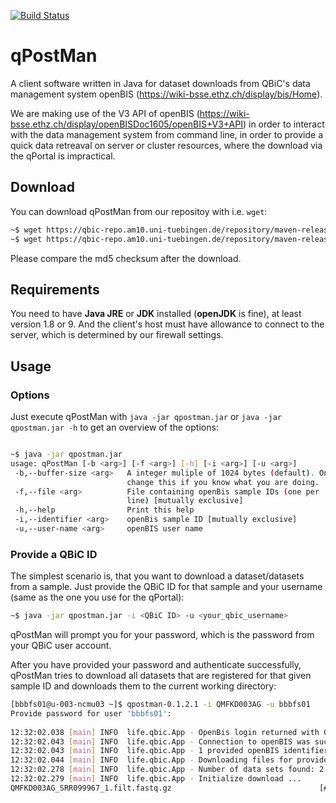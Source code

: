 [![Build Status](https://qbic-intranet.am10.uni-tuebingen.de/jenkins/job/qPostMan-development/badge/icon)](https://qbic-intranet.am10.uni-tuebingen.de/jenkins/job/qPostMan-development/)

# qPostMan
A client software written in Java for dataset downloads from QBiC's data management system openBIS (https://wiki-bsse.ethz.ch/display/bis/Home).

We are making use of the V3 API of openBIS (https://wiki-bsse.ethz.ch/display/openBISDoc1605/openBIS+V3+API) in order to interact with the data management system from command line, in order to provide a quick data retreaval on server or cluster resources, where the download via the qPortal is impractical.

## Download
You can download qPostMan from our repositoy with i.e. `wget`:
```bash
~$ wget https://qbic-repo.am10.uni-tuebingen.de/repository/maven-releases/life/qbic/qpostman/0.1.2.1/qpostman-0.1.2.1-jar-with-dependencies.jar
~$ wget https://qbic-repo.am10.uni-tuebingen.de/repository/maven-releases/life/qbic/qpostman/0.1.2.1/qpostman-0.1.2.1-jar-with-dependencies.jar.md5
```
Please compare the md5 checksum after the download.

## Requirements
You need to have **Java JRE** or **JDK** installed (**openJDK** is fine), at least version 1.8 or 9. And the client's host must have allowance to connect to the server, which is determined by our firewall settings.

## Usage
### Options
Just execute qPostMan with `java -jar qpostman.jar` or `java -jar qpostman.jar -h` to get an overview of the options:
```bash

~$ java -jar qpostman.jar                    
usage: qPostMan [-b <arg>] [-f <arg>] [-h] [-i <arg>] [-u <arg>]                      
 -b,--buffer-size <arg>   A integer muliple of 1024 bytes (default). Only             
                          change this if you know what you are doing.                 
 -f,--file <arg>          File containing openBis sample IDs (one per                 
                          line) [mutually exclusive]                                  
 -h,--help                Print this help                                             
 -i,--identifier <arg>    openBis sample ID [mutually exclusive]                      
 -u,--user-name <arg>     openBIS user name                                           
```
### Provide a QBiC ID
The simplest scenario is, that you want to download a dataset/datasets from a sample. Just provide the QBiC ID for that sample and your username (same as the one you use for the qPortal):
```bash
~$ java -jar qpostman.jar -i <QBiC ID> -u <your_qbic_username>
```
qPostMan will prompt you for your password, which is the password from your QBiC user account.

After you have provided your password and authenticate successfully, qPostMan tries to download all datasets that are registered for that given sample ID and downloads them to the current working directory:

```bash
[bbbfs01@u-003-ncmu03 ~]$ qpostman-0.1.2.1 -i QMFKD003AG -u bbbfs01                                                                                            
Provide password for user 'bbbfs01':                                                                                                                           
                                                                                                                                                               
12:32:02.038 [main] INFO  life.qbic.App - OpenBis login returned with 0                                                                                        
12:32:02.043 [main] INFO  life.qbic.App - Connection to openBIS was successful.                                                                                
12:32:02.043 [main] INFO  life.qbic.App - 1 provided openBIS identifiers have been found: [QMFKD003AG]                                                         
12:32:02.044 [main] INFO  life.qbic.App - Downloading files for provided identifier QMFKD003AG                                                                 
12:32:02.278 [main] INFO  life.qbic.App - Number of data sets found: 2                                                                                         
12:32:02.279 [main] INFO  life.qbic.App - Initialize download ...                                                                                              
QMFKD003AG_SRR099967_1.filt.fastq.gz                                 [###                                                            ]    0.38/7.94   Gb       
```


